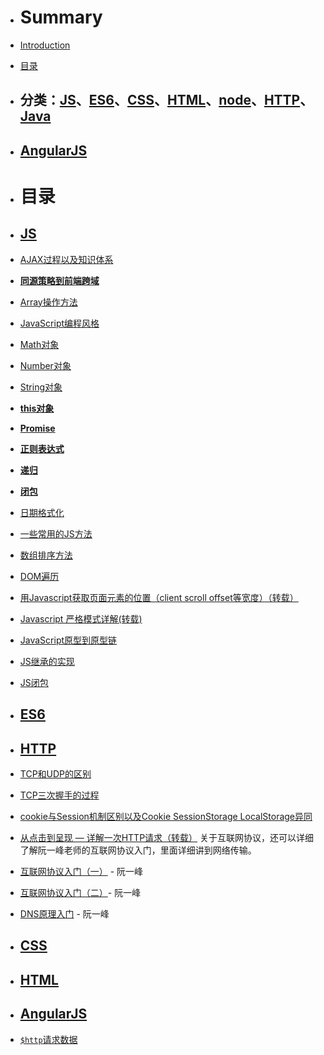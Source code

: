 - # Summary

- [Introduction](README.md)
- [目录](mu-lu.md)



- ## 分类：[JS](#js)、[ES6](#es6)、[CSS](#css)、[HTML](#html)、[node](#node)、[HTTP](#http)、[Java](#java)
- ## [AngularJS](#AngularJS)



- # 目录

- ## <span id="js">[JS](/JS/README.md)</span>

 - [AJAX过程以及知识体系](/JS/AJAX使用详细介绍.md)
 - [**同源策略到前端跨域**](/JS/同源策略到前端跨域.md)
 - [Array操作方法](/JS/Array操作方法.md)
 - [JavaScript编程风格](/JS/Javascript编程风格.md)
 - [Math对象](/JS/Math对象.md)
 - [Number对象](/JS/Number对象.md)
 - [String对象](/JS/String对象.md)
 - [**this对象**](/JS/this对象.md)
 - [**Promise**](/JS/Promise.md)
 - [**正则表达式**](/JS/正则表达式.md)
 - [**递归**](/JS/递归.md)
 - [**闭包**](/JS/闭包.md)
 - [日期格式化](/JS/日期格式化.md)
 - [一些常用的JS方法](/JS/一些常用的JS方法.md)
 - [数组排序方法](http://www.cnblogs.com/dong-xu/p/7088447.html)
 - [DOM遍历](/JS/DOM遍历.md)
 - [用Javascript获取页面元素的位置（client scroll offset等宽度）（转载）](http://www.ruanyifeng.com/blog/2009/09/find_element_s_position_using_javascript.html)
 - [Javascript 严格模式详解(转载)](http://www.zyy1217.com/2017/04/20/Javascript%20%E4%B8%A5%E6%A0%BC%E6%A8%A1%E5%BC%8F%E8%AF%A6%E8%A7%A3/)
 - [JavaScript原型到原型链](/JS/js从原型到原型链.md)
 - [JS继承的实现](/JS/继承.md)
 - [JS闭包](/JS/闭包.md)




- ## <span id="es6">[ES6](/ES6/README.md)</span>


- ## <span id="http">[HTTP](/HTTP/README.md)</span>

 - [TCP和UDP的区别](/HTTP/TCP和UDP.md)
 - [TCP三次握手的过程](/HTTP/TCP三次握手.md)
 - [cookie与Session机制区别以及Cookie SessionStorage LocalStorage异同](/HTTP/cookie与Session的区别.md)
 - [从点击到呈现 — 详解一次HTTP请求（转载）](http://www.zyy1217.com/2017/03/01/%E4%BB%8E%E7%82%B9%E5%87%BB%E5%88%B0%E5%91%88%E7%8E%B0%20%E2%80%94%20%E8%AF%A6%E8%A7%A3%E4%B8%80%E6%AC%A1HTTP%E8%AF%B7%E6%B1%82/)
关于互联网协议，还可以详细了解阮一峰老师的互联网协议入门，里面详细讲到网络传输。
 - [互联网协议入门（一）](http://www.ruanyifeng.com/blog/2012/05/internet_protocol_suite_part_i.html) - 阮一峰
 - [互联网协议入门（二）](http://www.ruanyifeng.com/blog/2012/06/internet_protocol_suite_part_ii.html)- 阮一峰
 - [DNS原理入门](http://www.ruanyifeng.com/blog/2016/06/dns.html) - 阮一峰 

- ## <span id="css">[CSS](CSS/README.md)</span>





- ## <span id="html">[HTML](/HTML/README.md)</span>



- ## <span id="AngularJS">[AngularJS](Angular.js/README.md)</span>


 - [`$http`请求数据]($http请求数据.md)


















